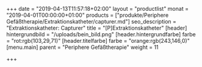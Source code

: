 +++
date = "2019-04-13T11:57:18+02:00"
layout = "productlist"
monat = "2019-04-01T00:00:00+01:00"
products = ["produkte/Periphere Gefäßtherapie/Extraktionskatheter/capturer.md"]
seo_description = "Extraktionskatheter: Capturer"
title = "[P]Extraktionskatheter"
[header]
hintergrundbild = "/uploads/bein_bild.png"
[header.hintergrundfarbe]
farbe = "rot:rgb(103,29,71)"
[header.titelfarbe]
farbe = "orange:rgb(243,146,0)"
[menu.main]
parent = "Periphere Gefäßtherapie"
weight = 11

+++
